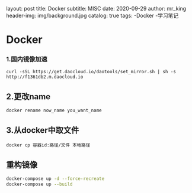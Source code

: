 layout: post
title: Docker
subtitle: MISC
date: 2020-09-29
author: mr_king
header-img: img/background.jpg
catalog: true
tags: 
    -Docker
    -学习笔记

# Docker

### 1.国内镜像加速

```shell
curl -sSL https://get.daocloud.io/daotools/set_mirror.sh | sh -s http://f1361db2.m.daocloud.io
```

## 2.更改name

```shell
docker rename now_name you_want_name
```

## 3.从docker中取文件

```shell
docker cp 容器id:路径/文件 本地路径
```

## 重构镜像

```bash
docker-compose up -d --force-recreate
docker-compose up --build
```

